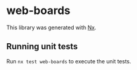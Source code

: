 # web-boards

This library was generated with [Nx](https://nx.dev).

## Running unit tests

Run `nx test web-boards` to execute the unit tests.

